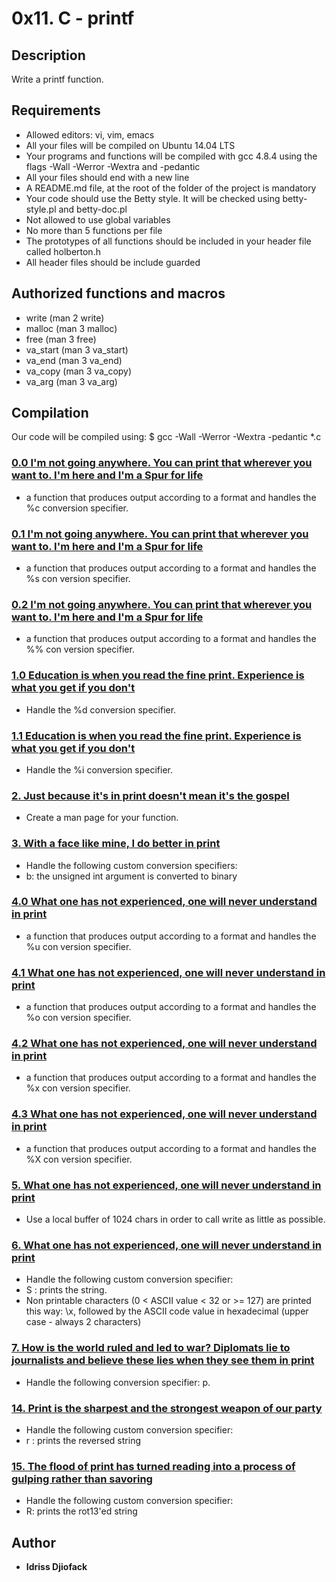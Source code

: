 # 0x11. C - printf
## Description
Write a printf function.
## Requirements
* Allowed editors: vi, vim, emacs
* All your files will be compiled on Ubuntu 14.04 LTS
* Your programs and functions will be compiled with gcc 4.8.4 using the flags -Wall -Werror -Wextra and -pedantic
* All your files should end with a new line
* A README.md file, at the root of the folder of the project is mandatory
* Your code should use the Betty style. It will be checked using betty-style.pl and betty-doc.pl
* Not allowed to use global variables
* No more than 5 functions per file
* The prototypes of all functions should be included in your header file called holberton.h
* All header files should be include guarded
## Authorized functions and macros
* write (man 2 write)
* malloc (man 3 malloc)
* free (man 3 free)
* va_start (man 3 va_start)
* va_end (man 3 va_end)
* va_copy (man 3 va_copy)
* va_arg (man 3 va_arg)
## Compilation
Our code will be compiled using:
$ gcc -Wall -Werror -Wextra -pedantic *.c
### [0.0 I'm not going anywhere. You can print that wherever you want to. I'm here and I'm a Spur for life](./print_char.c)
* a function that produces output according to a format and handles the %c conversion specifier.
### [0.1 I'm not going anywhere. You can print that wherever you want to. I'm here and I'm a Spur for life](./print_string.c)
* a function that produces output according to a format and handles the %s con
version specifier.
### [0.2 I'm not going anywhere. You can print that wherever you want to. I'm here and I'm a Spur for life](./print_percent.c)
* a function that produces output according to a format and handles the %% con
version specifier.
### [1.0 Education is when you read the fine print. Experience is what you get if you don't](./print_number.c)
* Handle the %d conversion specifier.
### [1.1 Education is when you read the fine print. Experience is what you get if you don't](./print_number.c)
* Handle the %i conversion specifier.
### [2. Just because it's in print doesn't mean it's the gospel](./man_3_printf)
* Create a man page for your function.
### [3. With a face like mine, I do better in print](./print_binary.c)
* Handle the following custom conversion specifiers:
* b: the unsigned int argument is converted to binary
### [4.0 What one has not experienced, one will never understand in print](./print_unsign.c)
* a function that produces output according to a format and handles the %u con
version specifier.
### [4.1 What one has not experienced, one will never understand in print](./print_octal.c)
* a function that produces output according to a format and handles the %o con
version specifier.
### [4.2 What one has not experienced, one will never understand in print](./print_hexlower.c)
* a function that produces output according to a format and handles the %x con
version specifier.
### [4.3 What one has not experienced, one will never understand in print](./print_hexUpper.c)
* a function that produces output according to a format and handles the %X con
version specifier.
### [5. What one has not experienced, one will never understand in print](./_putchar.c)
* Use a local buffer of 1024 chars in order to call write as little as possible.
### [6. What one has not experienced, one will never understand in print](./print_unprintable.c)
* Handle the following custom conversion specifier:
* S : prints the string.
* Non printable characters (0 < ASCII value < 32 or >= 127) are printed this way: \x, followed by the ASCII code value in hexadecimal (upper case - always 2 characters)
### [7. How is the world ruled and led to war? Diplomats lie to journalists and believe these lies when they see them in print ](./print_pointer.c)
* Handle the following conversion specifier: p.
### [14. Print is the sharpest and the strongest weapon of our party](./print_rev.c)
* Handle the following custom conversion specifier:
* r : prints the reversed string
### [15. The flood of print has turned reading into a process of gulping rather than savoring](./print_rot13.c)
* Handle the following custom conversion specifier:
* R: prints the rot13'ed string
## Author
* **Idriss Djiofack** 
